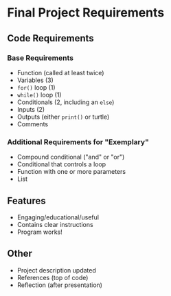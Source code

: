 # Final Project Requirements

## Code Requirements
### Base Requirements
* Function (called at least twice)
* Variables (3)
* `for()` loop (1)
* `while()` loop (1)
* Conditionals (2, including an `else`)
* Inputs (2)
* Outputs (either `print()` or turtle)
* Comments

### Additional Requirements for "Exemplary"
* Compound conditional ("and" or "or")
* Conditional that controls a loop
* Function with one or more parameters
* List

## Features
* Engaging/educational/useful   
* Contains clear instructions
* Program works!

## Other
* Project description updated
* References (top of code)
* Reflection (after presentation)